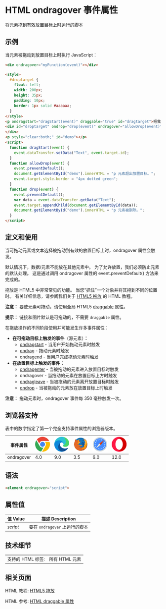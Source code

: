 HTML ondragover 事件属性
===

将元素拖到有效放置目标上时运行的脚本

## 示例

当元素被拖动到放置目标上时执行 JavaScript：

```html
<div ondragover="myFunction(event)"></div>
```

```html idoc:preview:iframe
<style>
  #droptarget {
    float: left; 
    width: 200px; 
    height: 35px;
    padding: 10px;
    border: 1px solid #aaaaaa;
  }
</style>
<p ondragstart="dragStart(event)" draggable="true" id="dragtarget">把我拖进矩形！</p>
<div id="droptarget" ondrop="drop(event)" ondragover="allowDrop(event)">
</div>
<p style="clear:both;" id="demo"></p>
<script>
  function dragStart(event) {
    event.dataTransfer.setData("Text", event.target.id);
  }
  function allowDrop(event) {
    event.preventDefault();
    document.getElementById("demo").innerHTML = "p 元素超出放置目标。";
    event.target.style.border = "4px dotted green";
  }
  function drop(event) {
    event.preventDefault();
    var data = event.dataTransfer.getData("Text");
    event.target.appendChild(document.getElementById(data));
    document.getElementById("demo").innerHTML = "p 元素被删除。";
  }
</script>
```

## 定义和使用

当可拖动元素或文本选择被拖动到有效的放置目标上时，ondragover 属性会触发。

默认情况下，数据/元素不能放在其他元素中。 为了允许放置，我们必须防止元素的默认处理。 这是通过调用 ondragover 属性的 event.preventDefault() 方法来完成的。

拖放是 HTML5 中非常常见的功能。 当您“抓住”一个对象并将其拖到不同的位置时。 有关详细信息，请参阅我们关于 [HTML5 拖放](../tutorial/draganddrop.md) 的 HTML 教程。

**注意：** 要使元素可拖动，请使用全局 HTML5 [draggable](../attribute/draggable.md) 属性。

**提示：** 链接和图片默认是可拖动的，不需要 `draggable` 属性。

在拖放操作的不同阶段使用并可能发生许多事件属性：

* **在可拖动目标上触发的事件**（源元素）**：**
  * [ondragstart](./ondragstart.md) - 当用户开始拖动元素时触发
  * [ondrag](./ondrag.md) - 拖动元素时触发
  * [ondragend](./ondragend.md) - 当用户完成拖动元素时触发
* **在放置目标上触发的事件：**
  * [ondragenter](./ondragenter.md) - 当被拖动的元素进入放置目标时触发
  * ondragover - 当拖动的元素在放置目标上方时触发
  * [ondragleave](./ondragleave.md) - 当被拖动的元素离开放置目标时触发
  * [ondrop](./ondrop.md) - 当被拖动的元素放在放置目标上时触发

**注意：** 拖动元素时，ondragover 事件每 350 毫秒触发一次。

## 浏览器支持

表中的数字指定了第一个完全支持事件属性的浏览器版本。

| 事件属性 | ![chrome][1] | ![edge][2] | ![firefox][3] | ![safari][4] | ![opera][5] |
| --- | --- | --- | --- | --- | --- |
| ondragover      | 4.0 | 9.0 | 3.5 | 6.0 | 12.0 |
<!--rehype:style=width: 100%; display: inline-table;-->

## 语法

```html
<element ondragover="script">
```

## 属性值

| 值 Value | 描述 Description |
| --- | --- |
| *script* | 要在 `ondragover` 上运行的脚本 |
<!--rehype:style=width: 100%; display: inline-table;-->

## 技术细节

|   |   |
| ---- | ---- |
| 支持的 HTML 标签: | 所有 HTML 元素 |
<!--rehype:style=width: 100%; display: inline-table;-->

## 相关页面

HTML 教程: [HTML5 拖放](../tutorial/draganddrop.md)

HTML 参考: [HTML draggable 属性](../attribute/draggable.md)



[1]: ../assets/chrome.svg
[2]: ../assets/edge.svg
[3]: ../assets/firefox.svg
[4]: ../assets/safari.svg
[5]: ../assets/opera.svg
